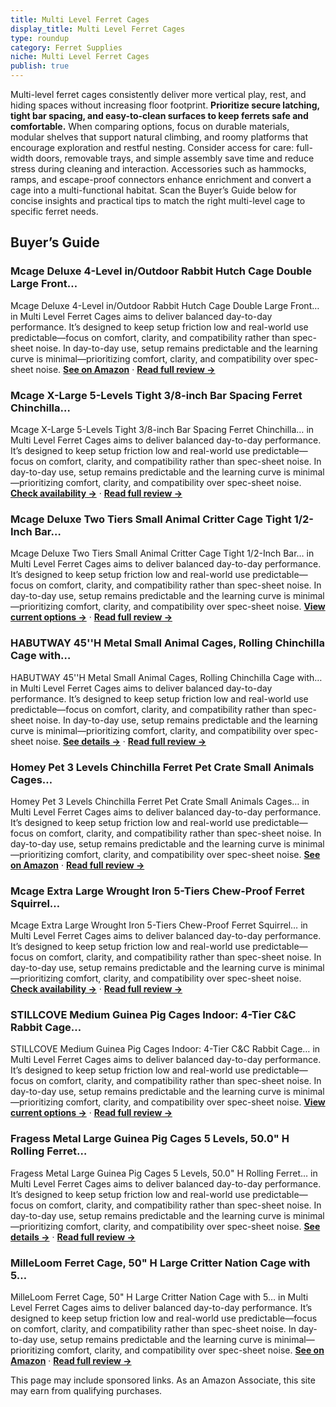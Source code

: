 ```yaml
---
title: Multi Level Ferret Cages
display_title: Multi Level Ferret Cages
type: roundup
category: Ferret Supplies
niche: Multi Level Ferret Cages
publish: true
---
```


<p>Multi-level ferret cages consistently deliver more vertical play, rest, and hiding spaces without increasing floor footprint. <strong>Prioritize secure latching, tight bar spacing, and easy-to-clean surfaces to keep ferrets safe and comfortable.</strong> When comparing options, focus on durable materials, modular shelves that support natural climbing, and roomy platforms that encourage exploration and restful nesting. Consider access for care: full-width doors, removable trays, and simple assembly save time and reduce stress during cleaning and interaction. Accessories such as hammocks, ramps, and escape-proof connectors enhance enrichment and convert a cage into a multi-functional habitat. Scan the Buyer’s Guide below for concise insights and practical tips to match the right multi-level cage to specific ferret needs.</p>

<h2>Buyer’s Guide</h2>
<h3>Mcage Deluxe 4-Level in/Outdoor Rabbit Hutch Cage Double Large Front…</h3>
<p>Mcage Deluxe 4-Level in/Outdoor Rabbit Hutch Cage Double Large Front… in Multi Level Ferret Cages aims to deliver balanced day-to-day performance. It’s designed to keep setup friction low and real-world use predictable&mdash;focus on comfort, clarity, and compatibility rather than spec-sheet noise. In day-to-day use, setup remains predictable and the learning curve is minimal&mdash;prioritizing comfort, clarity, and compatibility over spec-sheet noise. <a href="https://amzn.to/4qctc7i" target="_blank" rel="nofollow sponsored noopener noopener" target="_blank"><strong>See on Amazon</strong></a> · <a href="/reviews/mcage-deluxe-4-level-in-outdoor-rabbit-hutch-cage-double-large-front-do-d3bfcca6/"><strong>Read full review &rarr;</strong></a></p>
<h3>Mcage X-Large 5-Levels Tight 3/8-inch Bar Spacing Ferret Chinchilla…</h3>
<p>Mcage X-Large 5-Levels Tight 3/8-inch Bar Spacing Ferret Chinchilla… in Multi Level Ferret Cages aims to deliver balanced day-to-day performance. It’s designed to keep setup friction low and real-world use predictable&mdash;focus on comfort, clarity, and compatibility rather than spec-sheet noise. In day-to-day use, setup remains predictable and the learning curve is minimal&mdash;prioritizing comfort, clarity, and compatibility over spec-sheet noise. <a href="https://amzn.to/47oVh3I" target="_blank" rel="nofollow sponsored noopener noopener" target="_blank"><strong>Check availability &rarr;</strong></a> · <a href="/reviews/mcage-x-large-5-levels-tight-3-8-inch-bar-spacing-ferret-chinchilla-sug-906b13c5/"><strong>Read full review &rarr;</strong></a></p>
<h3>Mcage Deluxe Two Tiers Small Animal Critter Cage Tight 1/2-Inch Bar…</h3>
<p>Mcage Deluxe Two Tiers Small Animal Critter Cage Tight 1/2-Inch Bar… in Multi Level Ferret Cages aims to deliver balanced day-to-day performance. It’s designed to keep setup friction low and real-world use predictable&mdash;focus on comfort, clarity, and compatibility rather than spec-sheet noise. In day-to-day use, setup remains predictable and the learning curve is minimal&mdash;prioritizing comfort, clarity, and compatibility over spec-sheet noise. <a href="https://amzn.to/4opx1EC" target="_blank" rel="nofollow sponsored noopener noopener" target="_blank"><strong>View current options &rarr;</strong></a> · <a href="/reviews/mcage-deluxe-two-tiers-small-animal-critter-cage-tight-1-2-inch-bar-spa-cfe01880/"><strong>Read full review &rarr;</strong></a></p>
<h3>HABUTWAY 45''H Metal Small Animal Cages, Rolling Chinchilla Cage with…</h3>
<p>HABUTWAY 45''H Metal Small Animal Cages, Rolling Chinchilla Cage with… in Multi Level Ferret Cages aims to deliver balanced day-to-day performance. It’s designed to keep setup friction low and real-world use predictable&mdash;focus on comfort, clarity, and compatibility rather than spec-sheet noise. In day-to-day use, setup remains predictable and the learning curve is minimal&mdash;prioritizing comfort, clarity, and compatibility over spec-sheet noise. <a href="https://amzn.to/3LbdFo1" target="_blank" rel="nofollow sponsored noopener noopener" target="_blank"><strong>See details &rarr;</strong></a> · <a href="/reviews/habutway-45-h-metal-small-animal-cages-rolling-chinchilla-cage-with-rem-1917357d/"><strong>Read full review &rarr;</strong></a></p>
<h3>Homey Pet 3 Levels Chinchilla Ferret Pet Crate Small Animals Cages…</h3>
<p>Homey Pet 3 Levels Chinchilla Ferret Pet Crate Small Animals Cages… in Multi Level Ferret Cages aims to deliver balanced day-to-day performance. It’s designed to keep setup friction low and real-world use predictable&mdash;focus on comfort, clarity, and compatibility rather than spec-sheet noise. In day-to-day use, setup remains predictable and the learning curve is minimal&mdash;prioritizing comfort, clarity, and compatibility over spec-sheet noise. <a href="https://amzn.to/3WEiicQ" target="_blank" rel="nofollow sponsored noopener noopener" target="_blank"><strong>See on Amazon</strong></a> · <a href="/reviews/homey-pet-3-levels-chinchilla-ferret-pet-crate-small-animals-cages-for-80a1c0ee/"><strong>Read full review &rarr;</strong></a></p>
<h3>Mcage Extra Large Wrought Iron 5-Tiers Chew-Proof Ferret Squirrel…</h3>
<p>Mcage Extra Large Wrought Iron 5-Tiers Chew-Proof Ferret Squirrel… in Multi Level Ferret Cages aims to deliver balanced day-to-day performance. It’s designed to keep setup friction low and real-world use predictable&mdash;focus on comfort, clarity, and compatibility rather than spec-sheet noise. In day-to-day use, setup remains predictable and the learning curve is minimal&mdash;prioritizing comfort, clarity, and compatibility over spec-sheet noise. <a href="https://amzn.to/4nLDytb" target="_blank" rel="nofollow sponsored noopener noopener" target="_blank"><strong>Check availability &rarr;</strong></a> · <a href="/reviews/mcage-extra-large-wrought-iron-5-tiers-chew-proof-ferret-squirrel-chinc-896a7175/"><strong>Read full review &rarr;</strong></a></p>
<h3>STILLCOVE Medium Guinea Pig Cages Indoor: 4-Tier C&C Rabbit Cage…</h3>
<p>STILLCOVE Medium Guinea Pig Cages Indoor: 4-Tier C&C Rabbit Cage… in Multi Level Ferret Cages aims to deliver balanced day-to-day performance. It’s designed to keep setup friction low and real-world use predictable&mdash;focus on comfort, clarity, and compatibility rather than spec-sheet noise. In day-to-day use, setup remains predictable and the learning curve is minimal&mdash;prioritizing comfort, clarity, and compatibility over spec-sheet noise. <a href="https://amzn.to/43iHxVK" target="_blank" rel="nofollow sponsored noopener noopener" target="_blank"><strong>View current options &rarr;</strong></a> · <a href="/reviews/stillcove-medium-guinea-pig-cages-indoor-4-tier-c-c-rabbit-cage-small-a-d0fe54dc/"><strong>Read full review &rarr;</strong></a></p>
<h3>Fragess Metal Large Guinea Pig Cages 5 Levels, 50.0" H Rolling Ferret…</h3>
<p>Fragess Metal Large Guinea Pig Cages 5 Levels, 50.0" H Rolling Ferret… in Multi Level Ferret Cages aims to deliver balanced day-to-day performance. It’s designed to keep setup friction low and real-world use predictable&mdash;focus on comfort, clarity, and compatibility rather than spec-sheet noise. In day-to-day use, setup remains predictable and the learning curve is minimal&mdash;prioritizing comfort, clarity, and compatibility over spec-sheet noise. <a href="https://amzn.to/4hc4AHv" target="_blank" rel="nofollow sponsored noopener noopener" target="_blank"><strong>See details &rarr;</strong></a> · <a href="/reviews/fragess-metal-large-guinea-pig-cages-5-levels-50-0-h-rolling-ferret-cag-8252932a/"><strong>Read full review &rarr;</strong></a></p>
<h3>MilleLoom Ferret Cage, 50" H Large Critter Nation Cage with 5…</h3>
<p>MilleLoom Ferret Cage, 50" H Large Critter Nation Cage with 5… in Multi Level Ferret Cages aims to deliver balanced day-to-day performance. It’s designed to keep setup friction low and real-world use predictable&mdash;focus on comfort, clarity, and compatibility rather than spec-sheet noise. In day-to-day use, setup remains predictable and the learning curve is minimal&mdash;prioritizing comfort, clarity, and compatibility over spec-sheet noise. <a href="https://amzn.to/43iHMjC" target="_blank" rel="nofollow sponsored noopener noopener" target="_blank"><strong>See on Amazon</strong></a> · <a href="/reviews/milleloom-ferret-cage-50-h-large-critter-nation-cage-with-5-removable-r-77424da7/"><strong>Read full review &rarr;</strong></a></p>
<aside class="disclosure">This page may include sponsored links. As an Amazon Associate, this site may earn from qualifying purchases.</aside>
